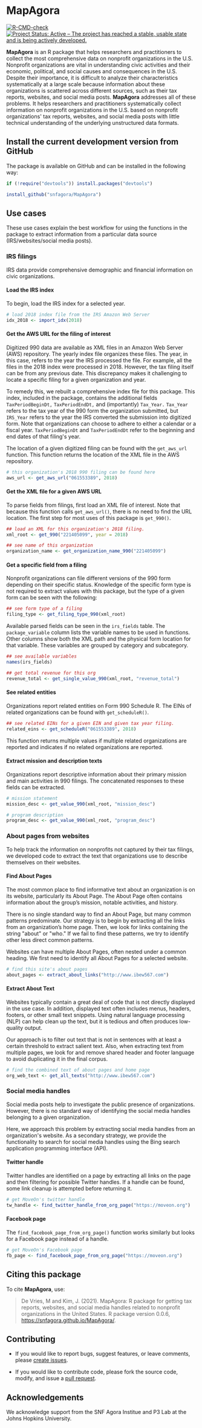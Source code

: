 
# MapAgora

<!-- badges: start -->
[![R-CMD-check](https://github.com/snfagora/MapAgora/workflows/R-CMD-check/badge.svg)](https://github.com/snfagora/MapAgora/actions)
[![Project Status: Active – The project has reached a stable, usable
state and is being actively
developed.](https://www.repostatus.org/badges/latest/active.svg)](https://www.repostatus.org/#active)
<!-- badges: end -->

**MapAgora** is an R package that helps researchers and practitioners to collect the most comprehensive data on nonprofit organizations in the U.S. Nonprofit organizations are vital in understanding civic activities and their economic, political, and social causes and consequences in the U.S. Despite their importance, it is difficult to analyze their characteristics systematically at a large scale because information about these organizations is scattered across different sources, such as their tax reports, websites, and social media posts. **MapAgora** addresses all of these problems. It helps researchers and practitioners systematically collect information on nonprofit organizations in the U.S. based on nonprofit organizations' tax reports, websites, and social media posts with little technical understanding of the underlying unstructured data formats.

## Install the current development version from GitHub

The package is available on GitHub and can be installed in the following way:

```r
if (!require("devtools")) install.packages("devtools")

install_github("snfagora/MapAgora")
```

## Use cases

These use cases explain the best workflow for using the functions in the package to extract information from a particular data source (IRS/websites/social media posts).

### IRS filings

IRS data provide comprehensive demographic and financial information on civic organizations.

#### Load the IRS index

To begin, load the IRS index for a selected year.

```r
# load 2018 index file from the IRS Amazon Web Server
idx_2018 <- import_idx(2018)
```

#### Get the AWS URL for the filing of interest

Digitized 990 data are available as XML files in an Amazon Web Server (AWS) repository. The yearly index file organizes these files. The year, in this case, refers to the year the IRS processed the file. For example, all the files in the 2018 index were processed in 2018. However, the tax filing itself can be from any previous date. This discrepancy makes it challenging to locate a specific filing for a given organization and year.

To remedy this, we rebuilt a comprehensive index file for this package. This index, included in the package, contains the additional fields `TaxPeriodBeginDt,` `TaxPeriodEndDt,` and (importantly) `Tax_Year.` `Tax_Year` refers to the tax year of the 990 form the organization submitted, but `IRS_Year` refers to the year the IRS converted the submission into digitized form. Note that organizations can choose to adhere to either a calendar or a fiscal year. `TaxPeriodBeginDt` and `TaxPeriodEndDt` refer to the beginning and end dates of that filing's year.

The location of a given digitized filing can be found with the `get_aws_url` function. This function returns the location of the XML file in the AWS repository.

```r
# this organization's 2018 990 filing can be found here
aws_url <- get_aws_url("061553389", 2018)
```

#### Get the XML file for a given AWS URL

To parse fields from filings, first load an XML file of interest. Note that because this function calls `get_aws_url()`, there is no need to find the URL location. The first step for most uses of this package is `get_990()`.

```r
## load an XML for this organization's 2018 filing.
xml_root <- get_990("221405099", year = 2018)

## see name of this organization
organization_name <- get_organization_name_990("221405099")
```

#### Get a specific field from a filing

Nonprofit organizations can file different versions of the 990 form depending on their specific status. Knowledge of the specific form type is not required to extract values with this package, but the type of a given form can be seen with the following:

```r
## see form type of a filing
filing_type <- get_filing_type_990(xml_root)
```

Available parsed fields can be seen in the `irs_fields` table. The `package_variable` column lists the variable names to be used in functions. Other columns show both the XML path and the physical form location for that variable. These variables are grouped by category and subcategory.

```r
## see available variables
names(irs_fields)

## get total revenue for this org
revenue_total <- get_single_value_990(xml_root, "revenue_total")
```

#### See related entities

Organizations report related entities on Form 990 Schedule R. The EINs of related organizations can be found with `get_scheduleR()`.

```r
## see related EINs for a given EIN and given tax year filing.
related_eins <- get_scheduleR("061553389", 2018)
```

This function returns multiple values if multiple related organizations are reported and indicates if no related organizations are reported.

#### Extract mission and description texts

Organizations report descriptive information about their primary mission and main activities in 990 filings. The concatenated responses to these fields can be extracted.

```r
# mission statement
mission_desc <- get_value_990(xml_root, "mission_desc")
```

```r
# program description
program_desc <- get_value_990(xml_root, "program_desc")
```

### About pages from websites

To help track the information on nonprofits not captured by their tax filings, we developed code to extract the text that organizations use to describe themselves on their websites.

#### Find About Pages

The most common place to find informative text about an organization is on its website, particularly its About Page. The About Page often contains information about the group’s mission, notable activities, and history.

There is no single standard way to find an About Page, but many common patterns predominate. Our strategy is to begin by extracting all the links from an organization’s home page. Then, we look for links containing the string "about" or "who." If we fail to find these patterns, we try to identify other less direct common patterns.

Websites can have multiple About Pages, often nested under a common heading. We first need to identify all About Pages for a selected website.

```r
# find this site's about pages
about_pages <- extract_about_links("http://www.ibew567.com")
```

#### Extract About Text

Websites typically contain a great deal of code that is not directly displayed in the use case. In addition, displayed text often includes menus, headers, footers, or other small text snippets. Using natural language processing (NLP) can help clean up the text, but it is tedious and often produces low-quality output.

Our approach is to filter out text that is not in sentences with at least a certain threshold to extract salient text. Also, when extracting text from multiple pages, we look for and remove shared header and footer language to avoid duplicating it in the final corpus.

```r
# find the combined text of about pages and home page
org_web_text <- get_all_texts("http://www.ibew567.com")
```

### Social media handles

Social media posts help to investigate the public presence of organizations. However, there is no standard way of identifying the social media handles belonging to a given organization.

Here, we approach this problem by extracting social media handles from an organization's website. As a secondary strategy, we provide the functionality to search for social media handles using the Bing search application programming interface (API).

#### Twitter handle

Twitter handles are identified on a page by extracting all links on the page and then filtering for possible Twitter handles. If a handle can be found, some link cleanup is attempted before returning it.

```r
# get MoveOn's twitter handle
tw_handle <- find_twitter_handle_from_org_page("https://moveon.org")
```

#### Facebook page

The `find_facebook_page_from_org_page()` function works similarly but looks for a Facebook page instead of a handle.

```r
# get MoveOn's Facebook page
fb_page <- find_facebook_page_from_org_page("https://moveon.org")
```

## Citing this package

To cite **MapAgora**, use:

> De Vries, M and Kim, J. (2021). MapAgora: R package for getting tax reports, websites, and social media handles related to nonprofit organizations in the United States. R package version 0.0.6, https://snfagora.github.io/MapAgora/.

## Contributing 

* If you would like to report bugs, suggest features, or leave comments, please [create issues](https://github.com/snfagora/MapAgora/issues).

* If you would like to contribute code, please fork the source code, modify, and issue a [pull request](https://docs.github.com/en/github/collaborating-with-issues-and-pull-requests/creating-a-pull-request-from-a-fork).

## Acknowledgements

We acknowledge support from the SNF Agora Institue and P3 Lab at the Johns Hopkins University. 
